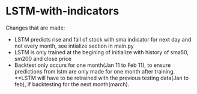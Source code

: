 # LSTM-with-indicators
Changes that are made:
* LSTM predicts rise and fall of stock with sma indicator for next day and not every month, see intialize section in main.py
* LSTM is only trained at the begining of initialize with history of sma50, sm200 and close price 
* Backtest only occurs for one month(Jan 11 to Feb 11), to ensure predictions from lstm are only made for one month after training. 
**LSTM will have to be retrained with the previous testing data(Jan to feb), if backtesting for the next month(march).   

